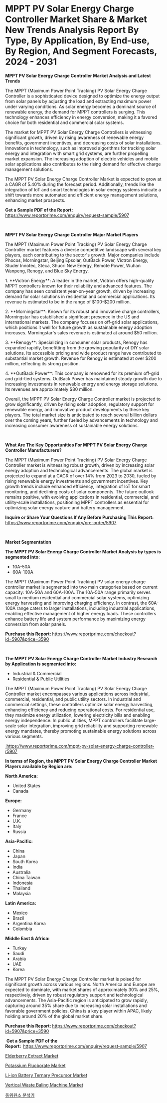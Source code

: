 <p><h1>MPPT PV Solar Energy Charge Controller Market Share & Market New Trends Analysis Report By Type, By Application, By End-use, By Region, And Segment Forecasts, 2024 - 2031</h1></p><p><strong>MPPT PV Solar Energy Charge Controller Market Analysis and Latest Trends</strong></p>
<p><p>The MPPT (Maximum Power Point Tracking) PV Solar Energy Charge Controller is a sophisticated device designed to optimize the energy output from solar panels by adjusting the load and extracting maximum power under varying conditions. As solar energy becomes a dominant source of renewable energy, the demand for MPPT controllers is surging. This technology enhances efficiency in energy conversion, making it a favored choice for both residential and commercial solar systems.</p><p>The market for MPPT PV Solar Energy Charge Controllers is witnessing significant growth, driven by rising awareness of renewable energy benefits, government incentives, and decreasing costs of solar installations. Innovations in technology, such as improved algorithms for tracking solar energy and integration with smart grid systems, are further propelling market expansion. The increasing adoption of electric vehicles and mobile solar applications also contributes to the rising demand for effective charge management solutions.</p><p>The MPPT PV Solar Energy Charge Controller Market is expected to grow at a CAGR of 5.40% during the forecast period. Additionally, trends like the integration of IoT and smart technologies in solar energy systems indicate a shift towards more automated and efficient energy management solutions, enhancing market prospects.</p></p>
<p><strong>Get a Sample PDF of the Report:&nbsp;</strong> <a href="https://www.reportprime.com/enquiry/request-sample/5907">https://www.reportprime.com/enquiry/request-sample/5907</a></p>
<p>&nbsp;</p>
<p><strong>MPPT PV Solar Energy Charge Controller Major Market Players</strong></p>
<p><p>The MPPT (Maximum Power Point Tracking) PV Solar Energy Charge Controller market features a diverse competitive landscape with several key players, each contributing to the sector's growth. Major companies include Phocos, Morningstar, Beijing Epsolar, OutBack Power, Victron Energy, Studer Innotec, Steca, Shuori New Energy, Remote Power, Wuhan Wanpeng, Renogy, and Blue Sky Energy.</p><p>1. **Victron Energy**: A leader in the market, Victron offers high-quality MPPT controllers known for their reliability and advanced features. The company has seen consistent year-on-year growth, driven by increasing demand for solar solutions in residential and commercial applications. Its revenue is estimated to be in the range of $100-$200 million.</p><p>2. **Morningstar**: Known for its robust and innovative charge controllers, Morningstar has established a significant presence in the US and international markets. The company focuses on off-grid solar applications, which positions it well for future growth as sustainable energy adoption increases. Morningstar's sales revenue is estimated at around $50 million.</p><p>3. **Renogy**: Specializing in consumer solar products, Renogy has expanded rapidly, benefitting from the growing popularity of DIY solar solutions. Its accessible pricing and wide product range have contributed to substantial market growth. Revenue for Renogy is estimated at over $200 million, reflecting its strong position.</p><p>4. **OutBack Power**: This company is renowned for its premium off-grid and grid-tied systems. OutBack Power has maintained steady growth due to increasing investments in renewable energy and energy storage solutions. Its revenues are approximately $80 million.</p><p>Overall, the MPPT PV Solar Energy Charge Controller market is projected to grow significantly, driven by rising solar adoption, regulatory support for renewable energy, and innovative product developments by these key players. The total market size is anticipated to reach several billion dollars over the coming years, further fueled by advancements in technology and increasing consumer awareness of sustainable energy solutions.</p></p>
<p>&nbsp;</p>
<p><strong>What Are The Key Opportunities For MPPT PV Solar Energy Charge Controller Manufacturers?</strong></p>
<p><p>The MPPT (Maximum Power Point Tracking) PV Solar Energy Charge Controller market is witnessing robust growth, driven by increasing solar energy adoption and technological advancements. The global market is projected to expand at a CAGR of over 14% from 2023 to 2030, fueled by rising renewable energy investments and government incentives. Key growth trends include enhanced efficiency, integration of IoT for smart monitoring, and declining costs of solar components. The future outlook remains positive, with evolving applications in residential, commercial, and utility-scale installations, positioning MPPT controllers as essential for optimizing solar energy capture and battery management.</p></p>
<p><strong>Inquire or Share Your Questions If Any Before Purchasing This Report:</strong> <a href="https://www.reportprime.com/enquiry/pre-order/5907">https://www.reportprime.com/enquiry/pre-order/5907</a></p>
<p>&nbsp;</p>
<p><strong>Market Segmentation</strong></p>
<p><strong>The MPPT PV Solar Energy Charge Controller Market Analysis by types is segmented into:</strong></p>
<p><ul><li>10A-50A</li><li>60A-100A</li></ul></p>
<p><p>The MPPT (Maximum Power Point Tracking) PV solar energy charge controller market is segmented into two main categories based on current capacity: 10A-50A and 60A-100A. The 10A-50A range primarily serves small to medium residential and commercial solar systems, optimizing energy harvesting and improving charging efficiency. In contrast, the 60A-100A range caters to larger installations, including industrial applications, enabling effective management of higher energy loads. These controllers enhance battery life and system performance by maximizing energy conversion from solar panels.</p></p>
<p><strong>Purchase this Report:&nbsp;</strong><a href="https://www.reportprime.com/checkout?id=5907&price=3590">https://www.reportprime.com/checkout?id=5907&price=3590</a></p>
<p>&nbsp;</p>
<p><strong>The MPPT PV Solar Energy Charge Controller Market Industry Research by Application is segmented into:</strong></p>
<p><ul><li>Industrial & Commercial</li><li>Residential & Public Utilities</li></ul></p>
<p><p>The MPPT (Maximum Power Point Tracking) PV Solar Energy Charge Controller market encompasses various applications across industrial, commercial, residential, and public utility sectors. In industrial and commercial settings, these controllers optimize solar energy harvesting, enhancing efficiency and reducing operational costs. For residential use, they maximize energy utilization, lowering electricity bills and enabling energy independence. In public utilities, MPPT controllers facilitate large-scale solar integration, improving grid reliability and supporting renewable energy mandates, thereby promoting sustainable energy solutions across various segments.</p></p>
<p><a href="https://www.reportprime.com/mppt-pv-solar-energy-charge-controller-r5907">&nbsp;https://www.reportprime.com/mppt-pv-solar-energy-charge-controller-r5907</a></p>
<p><strong>In terms of Region, the MPPT PV Solar Energy Charge Controller Market Players available by Region are:</strong></p>
<p>
    <p> <strong> North America: </strong>
        <ul>
            <li>United States</li>
            <li>Canada</li>
        </ul>
        </p> 
    <p> <strong> Europe: </strong>
        <ul>
            <li>Germany</li>
            <li>France</li>
            <li>U.K.</li>
            <li>Italy</li>
            <li>Russia</li>
        </ul>
        </p> 
    <p> <strong> Asia-Pacific: </strong>
        <ul>
            <li>China</li>
            <li>Japan</li>
            <li>South Korea</li>
            <li>India</li>
            <li>Australia</li>
            <li>China Taiwan</li>
            <li>Indonesia</li>
            <li>Thailand</li>
            <li>Malaysia</li>
        </ul>
        </p> 
    <p> <strong> Latin America: </strong>
        <ul>
            <li>Mexico</li>
            <li>Brazil</li>
            <li>Argentina Korea</li>
            <li>Colombia</li>
        </ul>
        </p> 
    <p> <strong> Middle East & Africa: </strong>
        <ul>
            <li>Turkey</li>
            <li>Saudi</li>
            <li>Arabia</li>
            <li>UAE</li>
            <li>Korea</li>
        </ul>
    </p>
    </p>
<p><p>The MPPT PV Solar Energy Charge Controller market is poised for significant growth across various regions. North America and Europe are expected to dominate, with market shares of approximately 30% and 25%, respectively, driven by robust regulatory support and technological advancements. The Asia-Pacific region is anticipated to grow rapidly, capturing around 35% share due to increasing solar installations and favorable government policies. China is a key player within APAC, likely holding around 20% of the global market share.</p></p>
<p><strong>Purchase this Report: </strong><a href="https://www.reportprime.com/checkout?id=5907&price=3590">https://www.reportprime.com/checkout?id=5907&price=3590</a></p>
<p>&nbsp;<strong>Get a Sample PDF of the Report:&nbsp;&nbsp;</strong><a href="https://www.reportprime.com/enquiry/request-sample/5907">https://www.reportprime.com/enquiry/request-sample/5907</a></p>
<p><strong></strong></p>
<p><p><a href="https://medium.com/@kaylagreenj1521/global-elderberry-extract-market-landscape-future-trends-and-market-strategic-forecast-2024-2031-b2417485e97f">Elderberry Extract Market</a></p><p><a href="https://www.linkedin.com/pulse/potassium-fluoborate-market-share-size-trends-industry-wdtcf?trackingId=ztV0IY1NRHi4dTBLEpCJOA%3D%3D">Potassium Fluoborate Market</a></p><p><a href="https://github.com/MonroeBullock54/Market-Research-Report-List-1/blob/main/li-ion-battery-ternary-precursor-market.md">Li-ion Battery Ternary Precursor Market</a></p><p><a href="https://issuu.com/reportprime-2/docs/vertical-waste-baling-machine-marke_290db4f6f1e198">Vertical Waste Baling Machine Market</a></p><p><a href="https://medium.com/@daniedoyle89/%EA%B8%80%EB%A1%9C%EB%B2%8C-%EB%8F%99%EC%9C%84%EC%9B%90%EC%86%8C-%EB%B6%84%EC%84%9D%EA%B8%B0-%EC%8B%9C%EC%9E%A5-%EC%A0%9C%ED%92%88-%EC%9C%A0%ED%98%95-%EC%9D%91%EC%9A%A9-%EB%B6%84%EC%95%BC-%EC%A7%80%EC%97%AD-%EB%B0%8F-%ED%9A%8C%EC%82%AC%EB%B3%84-%EC%82%B0%EC%97%85-%EC%84%B8%EB%B6%84%ED%99%94-%EC%A0%84%EB%A7%9D-%EC%8B%9C%EC%9E%A5-%ED%8F%89%EA%B0%80-%EA%B2%BD%EC%9F%81-%EC%83%81%ED%99%A9-%ED%8A%B8%EB%A0%8C%EB%93%9C-%EB%B0%8F-%EC%98%88%EC%B8%A1-2024-2031-843dfd41684c">동위원소 분석기</a></p></p>